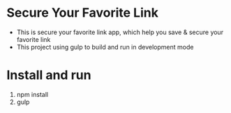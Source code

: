 # Secure Your Favorite Link
- This is secure your favorite link app, which help you save &amp; secure your favorite link
- This project using gulp to build and run in development mode
# Install and run
1. npm install
2. gulp
